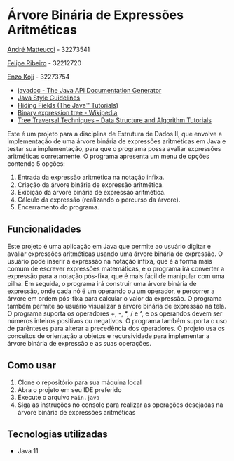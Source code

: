 # Árvore Binária de Expressões Aritméticas

[André Matteucci](https://github.com/hashaski) - 32273541

[Felipe Ribeiro](https://github.com/exh-Auster) - 32212720

[Enzo Koji](https://github.com/Koji22) - 32273754

 * <a href="https://docs.oracle.com/javase/7/docs/technotes/tools/windows/javadoc.html#see">javadoc - The Java API Documentation Generator</a>
 * <a href="https://www.cs.swarthmore.edu/~newhall/unixhelp/javacodestyle.html">Java Style Guidelines</a>
 * <a href="https://docs.oracle.com/javase/tutorial/java/IandI/hidevariables.html">Hiding Fields (The Java™ Tutorials)</a>
 * <a href="https://en.wikipedia.org/wiki/Binary_expression_tree">Binary expression tree - Wikipedia</a>
 * <a href="https://www.geeksforgeeks.org/tree-traversals-inorder-preorder-and-postorder/">Tree Traversal Techniques – Data Structure and Algorithm Tutorials</a>

Este é um projeto para a disciplina de Estrutura de Dados II, que envolve a implementação de uma árvore binária de expressões aritméticas em Java e testar sua implementação, para que o programa possa avaliar expressões aritméticas corretamente. O programa apresenta um menu de opções contendo 5 opções:

1. Entrada da expressão aritmética na notação infixa.
2. Criação da árvore binária de expressão aritmética.
3. Exibição da árvore binária de expressão aritmética.
4. Cálculo da expressão (realizando o percurso da árvore).
5. Encerramento do programa.

## Funcionalidades

Este projeto é uma aplicação em Java que permite ao usuário digitar e avaliar expressões aritméticas usando uma árvore binária de expressão. O usuário pode inserir a expressão na notação infixa, que é a forma mais comum de escrever expressões matemáticas, e o programa irá converter a expressão para a notação pós-fixa, que é mais fácil de manipular com uma pilha. Em seguida, o programa irá construir uma árvore binária de expressão, onde cada nó é um operando ou um operador, e percorrer a árvore em ordem pós-fixa para calcular o valor da expressão. O programa também permite ao usuário visualizar a árvore binária de expressão na tela. O programa suporta os operadores +, -, *, / e ^, e os operandos devem ser números inteiros positivos ou negativos. O programa também suporta o uso de parênteses para alterar a precedência dos operadores. O projeto usa os conceitos de orientação a objetos e recursividade para implementar a árvore binária de expressão e as suas operações.

## Como usar

1. Clone o repositório para sua máquina local
2. Abra o projeto em seu IDE preferido
3. Execute o arquivo `Main.java`
4. Siga as instruções no console para realizar as operações desejadas na árvore binária de expressões aritméticas

## Tecnologias utilizadas

* Java 11
